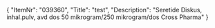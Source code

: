 {
  "ItemNr": "039360",
  "Title": "test",
  "Description": "Seretide Diskus, inhal.pulv, avd dos 50 mikrogram/250 mikrogram/dos Cross Pharma"
}